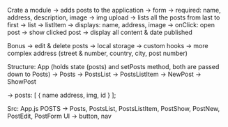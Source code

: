 Crate a module
  -> adds posts to the application
    -> form
      -> required: name, address, description, image
      -> img upload
  -> lists all the posts from last to first
    -> list
      -> listItem
      -> displays: name, address, image
      -> onClick: open post
  -> show clicked post
    -> display all content & date published


Bonus
 -> edit & delete posts
 -> local storage
 -> custom hooks
 -> more complex address (street & number, country, city, post number)


Structure:
App (holds state (posts) and setPosts method, both are passed down to Posts)
 -> Posts
  -> PostsList
  -> PostsListItem
  -> NewPost
  -> ShowPost


  -> posts: [
    { name address, img, id }
  ];


Src:
App.js
POSTS -> Posts, PostsList, PostsListItem, PostShow, PostNew, PostEdit, PostForm
UI -> button, nav